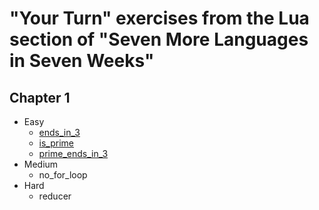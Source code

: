 # "Your Turn" exercises from the Lua section of "Seven More Languages in Seven Weeks"

## Chapter 1
- Easy
  - [ends_in_3](https://github.com/emilyeserven/lua-seven-in-seven/blob/master/ends_in_three.lua)
  - [is_prime](https://github.com/emilyeserven/lua-seven-in-seven/blob/master/is_prime.lua)
  - [prime_ends_in_3](https://github.com/emilyeserven/lua-seven-in-seven/blob/master/prime_ends_in_three.lua)
- Medium
  - no_for_loop
- Hard
  - reducer